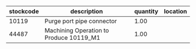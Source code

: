 |stockcode|description|quantity|location|
|---------|-----------|--------|--------|
|10119|Purge port pipe connector|1.00||
|44487|Machining Operation to Produce 10119_M1|1.00||
